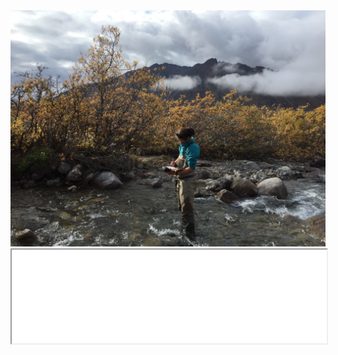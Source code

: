 <img src="images/Frances_Trevor_Arctic-LTER_scaled.jpg">
<iframe loading="lazy" src="docs/index.html" scrolling="yes" allow="fullscreen" width="100%" height="auto"></iframe>


